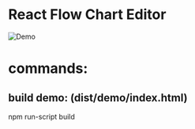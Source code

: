 # React Flow Chart Editor
![Demo](https://media.giphy.com/media/cLHmgI0t1NRve5OsiL/giphy.gif)

# commands:
## build demo: (dist/demo/index.html)
npm run-script build
